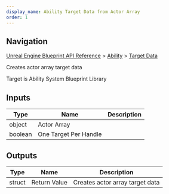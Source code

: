 ```yaml
---
display_name: Ability Target Data from Actor Array
order: 1
---
```

## Navigation

[Unreal Engine Blueprint API Reference](https://dev.epicgames.com/documentation/en-us/unreal-engine/BlueprintAPI) > [Ability](https://dev.epicgames.com/documentation/en-us/unreal-engine/BlueprintAPI/Ability) > [Target Data](https://dev.epicgames.com/documentation/en-us/unreal-engine/BlueprintAPI/Ability/TargetData)

Creates actor array target data

Target is Ability System Blueprint Library

## Inputs

| Type | Name | Description |
| --- | --- | --- |
| object | Actor Array |  |
| boolean | One Target Per Handle |  |

## Outputs

| Type | Name | Description |
| --- | --- | --- |
| struct | Return Value | Creates actor array target data |
